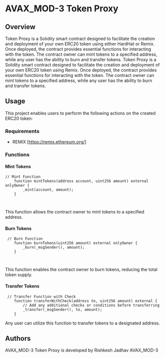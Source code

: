 # AVAX_MOD-3 Token Proxy

## Overview

 Token Proxy is a Solidity smart contract designed to facilitate the creation and deployment of your own ERC20 token using either HardHat or Remix. Once deployed, the contract provides essential functions for interacting with the token. The contract owner can mint tokens to a specified address, while any user has the ability to burn and transfer tokens. Token Proxy is a Solidity smart contract designed to facilitate the creation and deployment of your own ERC20 token using Remix. Once deployed, the contract provides essential functions for interacting with the token. The contract owner can mint tokens to a specified address, while any user has the ability to burn and transfer tokens.

## Usage

This project enables users to perform the following actions on the created ERC20 token:

### Requirements

- REMIX [https://remix.ethereum.org/]

### Functions

#### Mint Tokens
```solidity
// Mint Function 
    function mintTokens(address account, uint256 amount) external onlyOwner {
        _mint(account, amount);
    }

   
```
This function allows the contract owner to mint tokens to a specified address.

#### Burn Tokens
```solidity
 // Burn Function 
    function burnTokens(uint256 amount) external onlyOwner {
        _burn(_msgSender(), amount);
    }

   
```
This function enables the contract owner to burn tokens, reducing the total token supply.

#### Transfer Tokens
```solidity
 // Transfer Function with Check 
    function transferWithCheck(address to, uint256 amount) external {
        // Add any additional checks or conditions before transferring
        _transfer(_msgSender(), to, amount);
    }
```
Any user can utilize this function to transfer tokens to a designated address.

## Authors

AVAX_MOD-3 Token Proxy is developed by Rishkesh Jadhav AVAX_MOD-3
